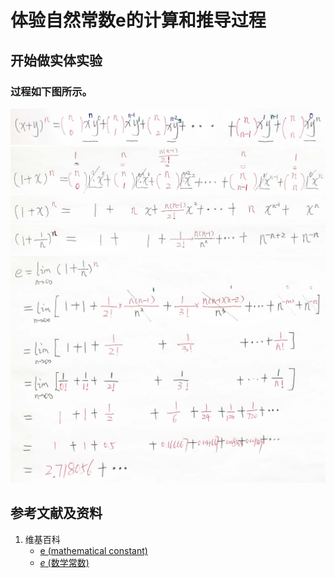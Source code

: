 # 体验自然常数e的计算和推导过程

## 开始做实体实验

### 过程如下图所示。

![](/images/数论/推导出自然常数e的数值/体验自然常数e的计算和推导过程/1a1.jpg)
![](/images/数论/推导出自然常数e的数值/体验自然常数e的计算和推导过程/1a2.jpg)
![](/images/数论/推导出自然常数e的数值/体验自然常数e的计算和推导过程/1a3.jpg)
![](/images/数论/推导出自然常数e的数值/体验自然常数e的计算和推导过程/1a4.jpg)
![](/images/数论/推导出自然常数e的数值/体验自然常数e的计算和推导过程/1a5.jpg)

## 参考文献及资料

1. 维基百科
	- [e (mathematical constant)](https://en.wikipedia.org/wiki/E_(mathematical_constant)) 
	- [<i>e</i> (数学常数)](https://zh.wikipedia.org/wiki/E_(%E6%95%B0%E5%AD%A6%E5%B8%B8%E6%95%B0)) 
